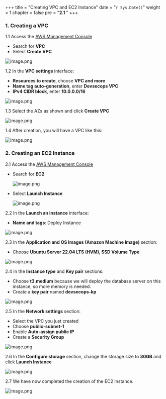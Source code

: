 +++
title = "Creating VPC and EC2 Instance"
date = "`r Sys.Date()`" 
weight = 1
chapter = false
pre = "<b>2.1 </b>"
+++

### 1. Creating a VPC

1.1 Access the [AWS Management Console](https://aws.amazon.com/vi/console/)
- Search for **VPC**
- Select **Create VPC**

![image.png](/images/2-preparation/2.1-createvpcec2/image.png?featherlight=false&width=60pc)

1.2 In the **VPC settings** interface:
- **Resources to create**, choose **VPC and more**
- **Name tag auto-generation**, enter **Devsecops VPC**
- **IPv4 CIDR block**, enter **10.0.0.0/16**

![image.png](/images/2-preparation/2.1-createvpcec2/image1.png?featherlight=false&width=30pc)

1.3 Select the AZs as shown and click **Create VPC**

![image.png](/images/2-preparation/2.1-createvpcec2/image2.png?featherlight=false&width=30pc)

1.4 After creation, you will have a VPC like this:

![image.png](/images/2-preparation/2.1-createvpcec2/image3.png?featherlight=false&width=60pc)

### 2. Creating an EC2 Instance

2.1 Access the [AWS Management Console](https://aws.amazon.com/vi/console/)
- Search for **EC2**

    ![image.png](/images/2-preparation/2.1-createvpcec2/image4.png?featherlight=false&width=60pc)

- Select **Launch Instance**

    ![image.png](/images/2-preparation/2.1-createvpcec2/image5.png?featherlight=false&width=60pc)

2.2 In the **Launch an instance** interface:
- **Name and tags**: Deploy Instance

![image.png](/images/2-preparation/2.1-createvpcec2/image6.png?featherlight=false&width=60pc)

2.3 In the **Application and OS Images (Amazon Machine Image)** section:
- Choose **Ubuntu Server 22.04 LTS (HVM), SSD Volume Type**

![image.png](/images/2-preparation/2.1-createvpcec2/image7.png?featherlight=false&width=40pc)

2.4 In the **Instance type** and **Key pair** sections:
- Choose **t3.medium** because we will deploy the database server on this instance, so more memory is needed.
- Create a **key pair** named **devsecops-kp**

![image.png](/images/2-preparation/2.1-createvpcec2/image8.png?featherlight=false&width=40pc)

2.5 In the **Network settings** section:
- Select the VPC you just created
- Choose **public-subnet-1**
- Enable **Auto-assign public IP**
- Create a **Security Group**

![image.png](/images/2-preparation/2.1-createvpcec2/image9.png?featherlight=false&width=30pc)

2.6 In the **Configure storage** section, change the storage size to **30GB** and click **Launch Instance**

![image.png](/images/2-preparation/2.1-createvpcec2/image10.png?featherlight=false&width=60pc)

2.7 We have now completed the creation of the EC2 Instance.

![image.png](/images/2-preparation/2.1-createvpcec2/image11.png?featherlight=false&width=60pc)
